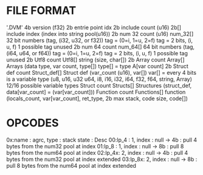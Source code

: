# FILE FORMAT

'.DVM'
4b version          (f32)
2b entrie point idx
2b include count    (u16)
2b[] include index  (index into string pool(u16))
2b num 32 count     (u16)
num_32[] 32 bit numbers (tag, (i32, u32, or f32)) tag = (0=i, 1=u, 2=f)
    tag = 2 bits, (i, u, f) 1 possible tag unused
2b num 64 count 
num_64[] 64 bit numbers (tag, (i64, u64, or f64))  tag = (0=i, 1=u, 2=f)
    tag = 2 bits, (i, u, f) 1 possible tag unused
2b Utf8 count
Utf8[] string (size, char[])
2b Array count
Array[] Arrays (data type, var count, type[])
    type[] = type A[var count]
2b Struct def count
Struct_def[] Struct def (var_count (u16), var[])
    var[] = every 4 bits is a variable type (u8, u16, u32 u64, i8, i16, i32, i64, f32, f64, string, Array) 12/16 possible variable types
Struct count
Structs[] Structures (struct_def, data[var_count] = (var[var_count]))
Function count
Functions[] function (locals_count, var[var_count], ret_type, 2b max stack, code size, code[])

# OPCODES
0x:name : agrc, type : stack state : Desc
00:lp_4 : 1, index   : null -> 4b  : pull 4 bytes from the num32 pool at index
01:lp_8 : 1, index   : null -> 8b  : pull 8 bytes from the num64 pool at index
02:lp_4x: 2, index   : null -> 4b  : pull 4 bytes from the num32 pool at index extended
03:lp_8x: 2, index   : null -> 8b  : pull 8 bytes from the num64 pool at index extended
